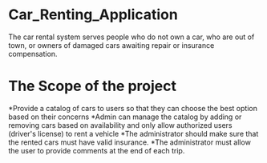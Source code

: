# Car_Renting_Application
The car rental system serves people who do not own a car, who are out of town, or owners of damaged cars awaiting repair or insurance compensation.

# The Scope of the project 


*Provide a catalog of cars to users so that they can choose the best option based on their concerns
*Admin can manage the catalog by adding or removing cars based on availability and only allow authorized users (driver's license) to rent a vehicle
*The administrator should make sure that the rented cars must have valid insurance.
*The administrator must allow the user to provide comments at the end of each trip.
